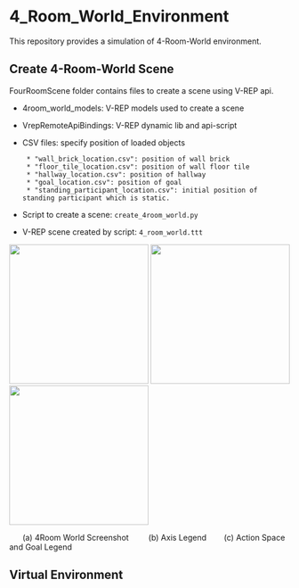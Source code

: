 # 4_Room_World_Environment
This repository provides a simulation of 4-Room-World environment.

## Create 4-Room-World Scene
  FourRoomScene folder contains files to create a scene using V-REP api.
   
  * 4room_world_models: V-REP models used to create a scene
      
  * VrepRemoteApiBindings: V-REP dynamic lib and api-script
      
  * CSV files: specify position of loaded objects
  
         * "wall_brick_location.csv": position of wall brick
         * "floor_tile_location.csv": position of wall floor tile
         * "hallway_location.csv": position of hallway
         * "goal_location.csv": position of goal
         * "standing_participant_location.csv": initial position of standing participant which is static.
         
  * Script to create a scene:
    `create_4room_world.py`
    
  * V-REP scene created by script: `4_room_world.ttt`
  
<img src="https://github.com/LinghengMeng/4_Room_World_Environment/blob/master/Images/4Room_scene2.png" width="250" height="250" />      <img src="https://github.com/LinghengMeng/4_Room_World_Environment/blob/master/Images/4Room_axis_Legend.png" width="250" height="250" />    <img src="https://github.com/LinghengMeng/4_Room_World_Environment/blob/master/Images/4Room_Legend.png"  height="250" /> 

&nbsp; &nbsp; &nbsp; (a) 4Room World Screenshot  &nbsp; &nbsp; &nbsp; &nbsp; (b) Axis Legend &nbsp; &nbsp; &nbsp; &nbsp;(c) Action Space and Goal Legend

## Virtual Environment
